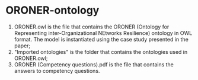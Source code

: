 # ORONER-ontology
1) ORONER.owl is the file that contains the ORONER (Ontology for Representing inter-Organizational NEtworks Resilience) ontology in OWL format. The model is instantiated using the case study presented in the paper;
2) "Imported ontologies" is the folder that contains the ontologies used in ORONER.owl;
2) ORONER (Competency questions).pdf is the file that contains the answers to competency questions.
